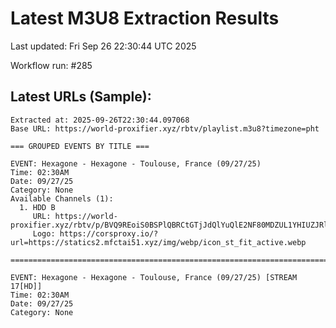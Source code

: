 # Latest M3U8 Extraction Results

Last updated: Fri Sep 26 22:30:44 UTC 2025

Workflow run: #285

## Latest URLs (Sample):
```
Extracted at: 2025-09-26T22:30:44.097068
Base URL: https://world-proxifier.xyz/rbtv/playlist.m3u8?timezone=pht

=== GROUPED EVENTS BY TITLE ===

EVENT: Hexagone - Hexagone - Toulouse, France (09/27/25)
Time: 02:30AM
Date: 09/27/25
Category: None
Available Channels (1):
  1. HDD B
     URL: https://world-proxifier.xyz/rbtv/p/BVQ9REoiS0BSPlQBRCtGTjJdQlYuQlE2NF80MDZUL1YHIUZJRlRUKlI8FBUsByoWGgoVHhMCKhcXBRATLQ==/index.m3u8
     Logo: https://corsproxy.io/?url=https://statics2.mfctai51.xyz/img/webp/icon_st_fit_active.webp

================================================================================

EVENT: Hexagone - Hexagone - Toulouse, France (09/27/25) [STREAM 17[HD]]
Time: 02:30AM
Date: 09/27/25
Category: None
```

